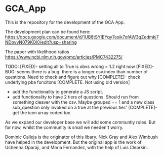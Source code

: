 # GCA_App

This is the repository for the development of the GCA App. 

The development plan can be found here:
https://docs.google.com/document/d/1UB8tSYIEYqy7esik7ofAW3qZedmkj7NDovvN079KOi0/edit?usp=sharing

The paper with likelihood ratios
https://www.ncbi.nlm.nih.gov/pmc/articles/PMC7432275/

TODO: 
[FIXED]- setting all to True is obvs wrong = 1.2 right now 
[FIXED]- BUG: seems there is a bug. there is a longer csv.index than number of questions. Need to check and figure out why
[COMPLETE]- check underlying pba funcitons [COMPLETE. Not using old version]


- add the functionality to generate a JS script. 
- add functionality to have 2 tiers of questions. Should run from something cleaver with the csv. Maybe grouped == 1 and a new class sub_question only invoked on a true at the previous tier.' 
[COMPLETE]- get the icon array coded too. 



As we expand our developer base we will add some communtiy rules. But for now, whilst the community is small we needen't worry. 

Dominic Calleja is the originator of this libary. Nick Gray and Alex Wimbush have helped in the development. 
But the original app is the work of Uchenna Oparaji, and Maria Fernandez, with the help of Luis Clearkin. 





